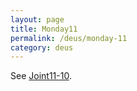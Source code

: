 ```yaml
---
layout: page
title: Monday11
permalink: /deus/monday-11
category: deus
---
```

See [Joint11-10](joint-11-10).
